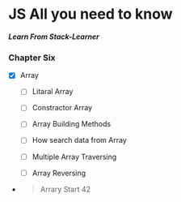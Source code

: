 # JS All you need to know

**_Learn From Stack-Learner_**

### Chapter Six

- [x] Array
    - [ ] Litaral Array
    - [ ] Constractor Array
    - [ ] Array Building Methods
    - [ ] How search data from Array
    - [ ] Multiple Array Traversing
    - [ ] Array Reversing


- > Arrary Start 42 

    
